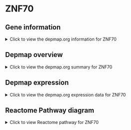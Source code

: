 <h1>ZNF70</h1>

<h2>Gene information</h2>
<details>
  <summary>Click to view the depmap.org information for ZNF70</summary>
  <iframe src="https://depmap.org/portal/gene/ZNF70?tab=about" style="border:none;width:100%;height:800px"></iframe>
</details>

<h2>Depmap overview</h2>
<details>
  <summary>Click to view the depmap.org summary for ZNF70</summary>
  <iframe src="https://depmap.org/portal/gene/ZNF70?tab=overview" style="border:none;width:100%;height:800px"></iframe>
</details>

<h2>Depmap expression</h2>
<details>
  <summary>Click to view the depmap.org expression data for ZNF70</summary>
  <iframe src="https://depmap.org/portal/gene/ZNF70?tab=characterization" style="border:none;width:100%;height:800px"></iframe>
</details>



<h2>Reactome Pathway diagram</h2>
<details>
  <summary>Click to view Reactome pathway for ZNF70</summary>
  <p>Generic Transcription Pathway</p>
  <iframe src="https://reactome.org/PathwayBrowser/#/R-HSA-212436" style="border:none;width:100%;height:800px"></iframe>
</details>



